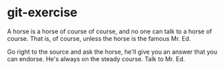 # git-exercise

A horse is a horse of course of course, and no one can talk to a horse of course. That is, of course, unless the horse is the famous Mr. Ed.

Go right to the source and ask the horse, he'll give you an answer that you can endorse. He's always on the steady course. Talk to Mr. Ed.